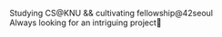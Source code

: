 <!--
**ilp-sys/ilp-sys** is a ✨ _special_ ✨ repository because its `README.md` (this file) appears on your GitHub profile.

Here are some ideas to get you started:

- 🔭 I’m currently working on ...
- 🌱 I’m currently learning ...
- 👯 I’m looking to collaborate on ...
- 🤔 I’m looking for help with ...
- 💬 Ask me about ...
- 📫 How to reach me: ...
- 😄 Pronouns: ...
- ⚡ Fun fact: ...

<div align="center">
  
[![jiwahn's 42 stats](https://badge42.vercel.app/api/v2/cl5mpp96a00400amd35y6oqy6/stats?cursusId=21&coalitionId=87)](https://github.com/JaeSeoKim/badge42)
  
</div>

-->
 
 Studying CS@KNU && cultivating fellowship@42seoul <br>
 Always looking for an intriguing project👀 <br>
